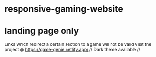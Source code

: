 # responsive-gaming-website
# landing page only
Links which redirect a certain section to a game will not be valid
Visit the project @ https://game-genie.netlify.app/
// Dark theme available //
